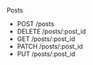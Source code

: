 Posts

* POST /posts
* DELETE /posts/:post_id
* GET /posts/:post_id
* PATCH /posts/:post_id
* PUT /posts/:post_id